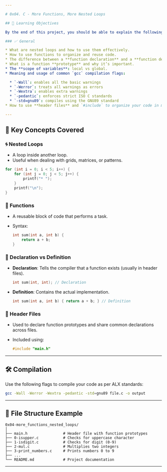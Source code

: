 ```yaml
---

# 0x04. C - More Functions, More Nested Loops

## 📘 Learning Objectives

By the end of this project, you should be able to explain the following concepts and apply them in C programming:

### ✅ General

* What are nested loops and how to use them effectively.
* How to use functions to organize and reuse code.
* The difference between a **function declaration** and a **function definition**.
* What is a function **prototype** and why it’s important.
* The **scope of variables**: local vs global.
* Meaning and usage of common `gcc` compilation flags:

  * `-Wall`: enables all the basic warnings
  * `-Werror`: treats all warnings as errors
  * `-Wextra`: enables extra warnings
  * `-pedantic`: enforces strict ISO C standards
  * `-std=gnu89`: compiles using the GNU89 standard
* How to use **header files** and `#include` to organize your code in multiple files.

---
```


## 🔁 Key Concepts Covered

### 🌀 Nested Loops

* A loop inside another loop.
* Useful when dealing with grids, matrices, or patterns.

```c
for (int i = 0; i < 5; i++) {
    for (int j = 0; j < 5; j++) {
        printf("* ");
    }
    printf("\n");
}
```

### 🧠 Functions

* A reusable block of code that performs a task.
* Syntax:

  ```c
  int sum(int a, int b) {
      return a + b;
  }
  ```

### 📌 Declaration vs Definition

* **Declaration**: Tells the compiler that a function exists (usually in header files).

  ```c
  int sum(int, int); // Declaration
  ```
* **Definition**: Contains the actual implementation.

  ```c
  int sum(int a, int b) { return a + b; } // Definition
  ```

### 📄 Header Files

* Used to declare function prototypes and share common declarations across files.
* Included using:

  ```c
  #include "main.h"
  ```

---

## 🛠️ Compilation

Use the following flags to compile your code as per ALX standards:

```bash
gcc -Wall -Werror -Wextra -pedantic -std=gnu89 file.c -o output
```

---

## 📂 File Structure Example

```
0x04-more_functions_nested_loops/
│
├── main.h                # Header file with function prototypes
├── 0-isupper.c           # Checks for uppercase character
├── 1-isdigit.c           # Checks for digit (0-9)
├── 2-mul.c               # Multiplies two integers
├── 3-print_numbers.c     # Prints numbers 0 to 9
├── ...
└── README.md             # Project documentation
```

---
